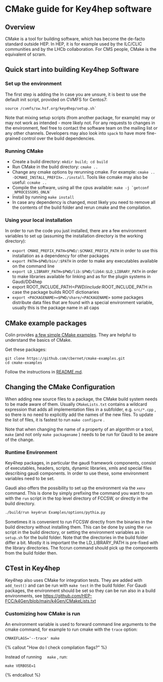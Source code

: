 # CMake guide for Key4hep software

## Overview

CMake is a tool for building software, which has become the de-facto
standard outside HEP. In HEP, it is for example used by the ILC/CLIC
communities and by the LHCb collaboration. For CMS people, CMake is the
equivalent of scram.

## Quick start into building Key4hep Software

### Set up the environment

The first step is adding the 
In case you are unsure, it is best to use the default init script, provided on CVMFS for Centos7:

```
source /cvmfs/sw.hsf.org/key4hep/setup.sh`
```

Note that mixing setup scripts (from another package, for example) may or may not work as intended - more likely not.
For any requests to changes in the environment, feel free to contact the software team on the mailing list or any other channels.
Developers may also look into `spack` to have more fine-grained control over the build dependencies.


### Running CMake

* Create a build directory: `mkdir build; cd build`
* Run CMake in the build directory: `cmake .. `
* Change any cmake options by rerunning cmake. For example: `cmake .. -DCMAKE_INSTALL_PREFIX=../install`. Tools like ccmake may also be useful: `ccmake ..`
* Compile the software, using all the cpus available:    ```make -j `getconf _NPROCESSORS_ONLN` ```  
* Install by running `make install`
* In case any dependency is changed, most likely you need to remove all the contents of the build folder and rerun cmake and the compilation.

### Using your local installation

In order to run the code you just installed, there are a few environment variables to set up (assuming the installation directory is the working directory):

* `export CMAKE_PREFIX_PATH=$PWD/:$CMAKE_PREFIX_PATH`
  in order to use this installation as a dependency for other packages
* `export PATH=$PWD/bin/:$PATH`
  in order to make any executables available on the command line
* `export LD_LIBRARY_PATH=$PWD/lib:$PWD/lib64:$LD_LIBRARY_PATH`
  in order to make libraries available for linking and as for the plugin systems in Gaudi/DD4hep
* export ROOT_INCLUDE_PATH=$PWD/include:$ROOT_INCLUDE_PATH
  in case the package builds ROOT dictionaries
* `export <PACKAGENAME>=$PWD/share/<PACKAGENAME>`
  some packages distribute data files that are found with a special environment variable, usually this is the package name in all caps 

## CMake example packages

Colin provides [a few simple CMake
examples](https://github.com/cbernet/cmake-examples). They are helpful to understand the basics of
CMake.

Get these packages:

    git clone https://github.com/cbernet/cmake-examples.git
    cd cmake-examples

Follow the instructions in
[README.md](https://github.com/cbernet/cmake-examples/blob/master/README.md).

## Changing the CMake Configuration


When adding new source files to a package, the CMake build system needs
to be made aware of them. Usually `CMakeLists.txt` contains a wildcard
expression that adds all implementation files in a subfolder, e.g.
`src/*.cpp` , so there is no need to explicitly add the names of the
new files. To update the list of files, it is fastest to run
`make configure` .

Note that when changing the name of a property of an algorithm or a
tool, `make` (and not only `make packagename` ) needs to be run for
Gaudi to be aware of the change.


### Runtime Environment

Key4hep packages, in particular the gaudi framework components, consist of executables, headers, scripts, dynamic libraries, xmls  and special files describing gaudi components.
In order to use these, some environment variables need to be set.

Gaudi also offers the possibility to set up the environment via the `xenv` command. This is done by simply prefixing the command you want to run with the `run` script in the top level directory of FCCSW, or directly in the build directory.

```bash
./build/run key4run Examples/options/pythia.py
```

Sometimes it is convenient to run FCCSW directly from the binaries in the build directory without installing them.
This can be done by using the `run` script in the build directory, or setting the environment variables as in `setup.sh` for the build folder.
Note that the directories in the  build folder differ a bit. Mostly it is important the the LD_LIBRARY_PATH is pre-fixed with the library directories. The fccrun command should pick up the components from the build folder then.



## CTest in Key4hep

Key4hep also uses CMake for integration tests.
They are added with `add_test()` and can be run with `make test` in the build folder. For Gaudi packages, the environment should be set so they can be run also in a build environments, see https://github.com/HEP-FCC/k4Gen/blob/main/k4Gen/CMakeLists.txt 



### Customizing how CMake is run

An environment variable is used to forward command line arguments to the cmake command, for example to run cmake with the `trace` option:

```
CMAKEFLAGS='--trace' make
```

{% callout "How do I check compilation flags?" %}

Instead of running `  make` , run:

 ```{.bash}
 make VERBOSE=1 
 ```

{% endcallout %}
